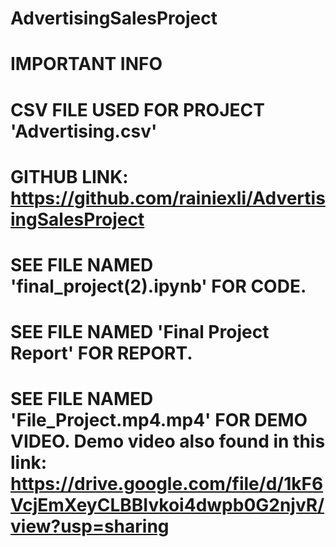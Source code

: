 # AdvertisingSalesProject

# IMPORTANT INFO

# CSV FILE USED FOR PROJECT 'Advertising.csv'

# GITHUB LINK: https://github.com/rainiexli/AdvertisingSalesProject

# SEE FILE NAMED 'final_project(2).ipynb' FOR CODE.

# SEE FILE NAMED 'Final Project Report' FOR REPORT.

# SEE FILE NAMED 'File_Project.mp4.mp4' FOR DEMO VIDEO. Demo video also found in this link: https://drive.google.com/file/d/1kF6VcjEmXeyCLBBIvkoi4dwpb0G2njvR/view?usp=sharing
